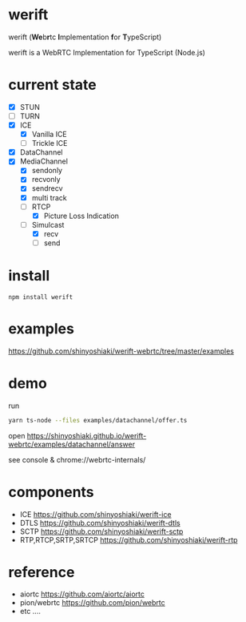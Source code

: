 # werift 

werift (**We**b**r**tc **I**mplementation **f**or **T**ypeScript)

werift is a WebRTC Implementation for TypeScript (Node.js)

# current state

- [x] STUN
- [ ] TURN
- [x] ICE
  - [x] Vanilla ICE
  - [ ] Trickle ICE
- [x] DataChannel
- [x] MediaChannel
  - [x] sendonly
  - [x] recvonly
  - [x] sendrecv
  - [x] multi track
  - [ ] RTCP
    - [x] Picture Loss Indication
  - [ ] Simulcast
    - [x] recv
    - [ ] send

# install 

```npm install werift``` 

# examples 

https://github.com/shinyoshiaki/werift-webrtc/tree/master/examples 

# demo

run

```sh
yarn ts-node --files examples/datachannel/offer.ts
```

open
https://shinyoshiaki.github.io/werift-webrtc/examples/datachannel/answer

see console & chrome://webrtc-internals/

# components

- ICE  https://github.com/shinyoshiaki/werift-ice
- DTLS https://github.com/shinyoshiaki/werift-dtls
- SCTP https://github.com/shinyoshiaki/werift-sctp
- RTP,RTCP,SRTP,SRTCP https://github.com/shinyoshiaki/werift-rtp

# reference

- aiortc https://github.com/aiortc/aiortc 
- pion/webrtc https://github.com/pion/webrtc 
- etc ....
